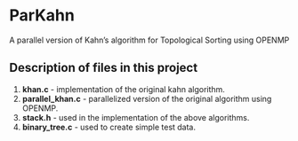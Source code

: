 # ParKahn
A parallel version of Kahn’s algorithm for Topological Sorting using OPENMP
 
## Description of files in this project
1. **khan.c** - implementation of the original kahn algorithm.
2. **parallel_khan.c** - parallelized version of the original algorithm using OPENMP.
3. **stack.h** - used in the implementation of the above algorithms.
4. **binary_tree.c** - used to create simple test data.
